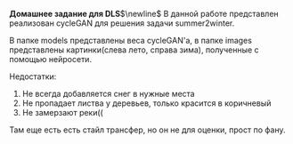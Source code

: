 **Домашнее задание для DLS**$\newline$
В данной работе представлен реализован cycleGAN для решения задачи summer2winter. 

В папке models представлены веса cycleGAN'a, в папке images представлены картинки(слева лето, справа зима), полученные с помощью нейросети. 


Недостатки:
  1) Не всегда добавляется снег в нужные места
  2) Не пропадает листва у деревьев, только красится в коричневый
  3) Не замерзают реки((
  
  
Там еще есть есть стайл трансфер, но он не для оценки, прост по фану.
